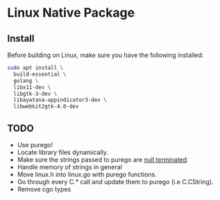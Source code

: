 # Linux Native Package

## Install

Before building on Linux, make sure you have the following installed:

```bash
sudo apt install \
  build-essential \
  golang \
  libx11-dev \
  libgtk-3-dev \
  libayatana-appindicator3-dev \
  libwebkit2gtk-4.0-dev
```

## TODO

- Use purego!
- Locate library files dynamically.
- Make sure the strings passed to purego are [null terminated](https://pkg.go.dev/github.com/jwijenbergh/purego#hdr-Memory-RegisterFunc).
- Handle memory of strings in general
- Move linux.h into linux.go with purego functions.
- Go through every C.* call and update them to purego (i.e C.CString).
- Remove cgo types

